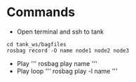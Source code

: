 # Commands
- Open terminal and ssh to tank
```
cd tank_ws/bagfiles
rosbag record -O name node1 node2 node3
```
- Play 
'''
rosbag play name
'''
- Play loop
'''
rosbag play -l name
'''